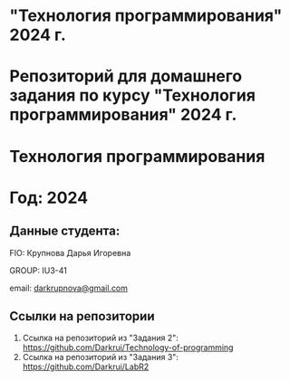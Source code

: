 # "Технология программирования" 2024 г.

# Репозиторий для домашнего задания по курсу "Технология программирования" 2024 г.

# Технология программирования

# Год: 2024

## Данные студента:

FIO: Крупнова Дарья Игоревна

GROUP: IU3-41

email: darkrupnova@gmail.com

## Ссылки на репозитории

1. Ссылка на репозиторий из "Задания 2": https://github.com/Darkrui/Technology-of-programming
2. Ссылка на репозиторий из "Задания 3": https://github.com/Darkrui/LabR2
